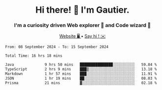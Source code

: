 <h1 align="center">Hi there! 👋 I'm Gautier.</h1>
<h3 align="center">I'm a curiosity driven Web explorer 🚀 and Code wizard 🧙</h3>

<p align="center">
  <a href="https://xisabla.github.io/">Website 🖥️ </a> •
  <a href="mailto:xisabla.dev@gmail.com">Say hi ! ✉️</a>
</p>

<!--START_SECTION:waka-->

```txt
From: 08 September 2024 - To: 15 September 2024

Total Time: 16 hrs 18 mins

Java              9 hrs 50 mins   ███████████████░░░░░░░░░░   59.84 %
TypeScript        2 hrs 9 mins    ███▒░░░░░░░░░░░░░░░░░░░░░   13.18 %
Markdown          1 hr 57 mins    ███░░░░░░░░░░░░░░░░░░░░░░   11.91 %
JSON              1 hr 19 mins    ██░░░░░░░░░░░░░░░░░░░░░░░   08.03 %
Prisma            21 mins         ▓░░░░░░░░░░░░░░░░░░░░░░░░   02.18 %
```

<!--END_SECTION:waka-->
